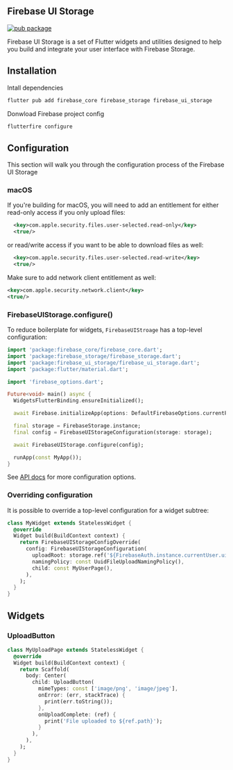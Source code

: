 ## Firebase UI Storage

[![pub package](https://img.shields.io/pub/v/firebase_ui_storage.svg)](https://pub.dev/packages/firebase_ui_storage)

Firebase UI Storage is a set of Flutter widgets and utilities designed to help you build and integrate your user interface with Firebase Storage.

## Installation

Intall dependencies

```sh
flutter pub add firebase_core firebase_storage firebase_ui_storage
```

Donwload Firebase project config

```sh
flutterfire configure
```

## Configuration

This section will walk you through the configuration process of the Firebase UI Storage

### macOS

If you're building for macOS, you will need to add an entitlement for either read-only access if you only upload files:

```xml
  <key>com.apple.security.files.user-selected.read-only</key>
  <true/>
```

or read/write access if you want to be able to download files as well:

```xml
  <key>com.apple.security.files.user-selected.read-write</key>
  <true/>
```

Make sure to add network client entitlement as well:

```xml
<key>com.apple.security.network.client</key>
<true/>
```

### FirebaseUIStorage.configure()

To reduce boilerplate for widgets, `FirebaseUIStroage` has a top-level configuration:

```dart
import 'package:firebase_core/firebase_core.dart';
import 'package:firebase_storage/firebase_storage.dart';
import 'package:firebase_ui_storage/firebase_ui_storage.dart';
import 'package:flutter/material.dart';

import 'firebase_options.dart';

Future<void> main() async {
  WidgetsFlutterBinding.ensureInitialized();

  await Firebase.initializeApp(options: DefaultFirebaseOptions.currentPlatform);

  final storage = FirebaseStorage.instance;
  final config = FirebaseUIStorageConfiguration(storage: storage);

  await FirebaseUIStorage.configure(config);

  runApp(const MyApp());
}
```

See [API docs](https://pub.dev/documentation/firebase_ui_storage/latest/firebase_ui_storage/FirebaseUIStorageConfiguration-class.html) for more configuration options.

### Overriding configuration

It is possible to override a top-level configuration for a widget subtree:

```dart
class MyWidget extends StatelessWidget {
  @override
  Widget build(BuildContext context) {
    return FirebaseUIStorageConfigOverride(
      config: FirebaseUIStorageConfiguration(
        uploadRoot: storage.ref('${FirebaseAuth.instance.currentUser.uid}/'),
        namingPolicy: const UuidFileUploadNamingPolicy(),
        child: const MyUserPage(),
      ),
    );
  }
}
```

## Widgets

### UploadButton

```dart
class MyUploadPage extends StatelessWidget {
  @override
  Widget build(BuildContext context) {
    return Scaffold(
      body: Center(
        child: UploadButton(
          mimeTypes: const ['image/png', 'image/jpeg'],
          onError: (err, stackTrace) {
            print(err.toString());
          },
          onUploadComplete: (ref) {
            print('File uploaded to ${ref.path}');
          }
        ),
      ),
    );
  }
}
```
